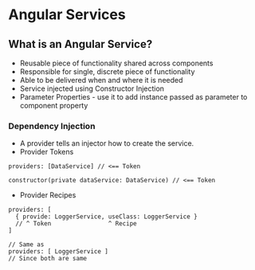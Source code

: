 # Angular Services

## What is an Angular Service?

- Reusable piece of functionality shared across components
- Responsible for single, discrete piece of functionality
- Able to be delivered when and where it is needed
- Service injected using Constructor Injection
- Parameter Properties - use it to add instance passed as parameter to component property

### Dependency Injection

- A provider tells an injector how to create the service.
- Provider Tokens

```
providers: [DataService] // <== Token

constructor(private dataService: DataService) // <== Token
```

- Provider Recipes

```
providers: [
  { provide: LoggerService, useClass: LoggerService }
  // ^ Token                ^ Recipe
]

// Same as
providers: [ LoggerService ]
// Since both are same
```
